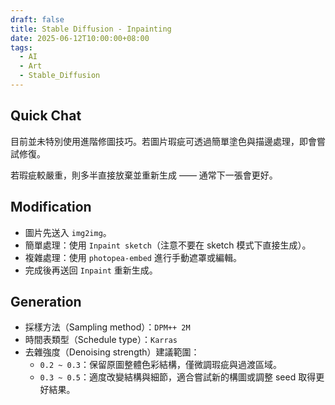 ```yaml
---
draft: false
title: Stable Diffusion - Inpainting
date: 2025-06-12T10:00:00+08:00
tags:
  - AI
  - Art
  - Stable_Diffusion
---
```


## Quick Chat

目前並未特別使用進階修圖技巧。若圖片瑕疵可透過簡單塗色與描邊處理，即會嘗試修復。

若瑕疵較嚴重，則多半直接放棄並重新生成 —— 通常下一張會更好。

## Modification

- 圖片先送入 `img2img`。
- 簡單處理：使用 `Inpaint sketch`（注意不要在 sketch 模式下直接生成）。
- 複雜處理：使用 `photopea-embed` 進行手動遮罩或編輯。
- 完成後再送回 `Inpaint` 重新生成。

## Generation

- 採樣方法（Sampling method）：`DPM++ 2M`
- 時間表類型（Schedule type）：`Karras`
- 去雜強度（Denoising strength）建議範圍：
  - `0.2 ~ 0.3`：保留原圖整體色彩結構，僅微調瑕疵與過渡區域。
  - `0.3 ~ 0.5`：適度改變結構與細節，適合嘗試新的構圖或調整 seed 取得更好結果。